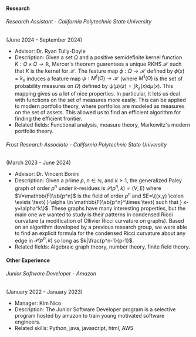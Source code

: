 


#### Research

###### Research Assistant - *California Polytechnic State University*
(June 2024 - September 2024)
- Advisor: Dr. Ryan Tully-Doyle
- Description: Given a set $\Omega$ and a positive semidefinite kernel function $K:\Omega\times\Omega\rightarrow\mathbb{R}$, Mercer's theorem guarentees a unique RKHS $\mathcal{H}$ such that $K$ is the kernel for $\mathcal{H}$. The feature map $\phi:\Omega\rightarrow \mathcal{H}$ defined by $\phi(x)=k_x$ induces a feature map $\psi:M^1(\Omega)\rightarrow \mathcal{H}$ (where $M^1(\Omega)$ is the set of probability measures on $\Omega$) defined by $\psi(\mu)(z) = \int k_z(x) d\mu(x)$. This mapping gives us a lot of nice properties. In particular, it lets us deal with functions on the set of measures more easily. This can be applied to modern portfolio theory, where portfolios are modeled as measures on the set of assets. This allowed us to find an efficient algorithm for finding the efficient frontier. 
- Related fields: Functional analysis, measure theory, Markowitz's modern portfolio theory.

###### Frost Research Associate - *California Polytechnic State University*
(March 2023 - June 2024)
- Advisor: Dr. Vincent Bonini
- Description: Given a prime $p$, $n\in\mathbb{N}$, and $k\geq 1$, the generalized Paley graph of order $p^n$ under $k$-residues is $\mathcal{P}(p^n, k) = (V,E)$ where $V=\mathbb{F}\sb{p^n}$ is the field of order $p^n$ and $E=\{(x,y) \colon \exists \text{ } \alpha \in \mathbb{F}\sb{p^n}^\times \text{ such that } x-y=\alpha^k\}$. These graphs have many interesting properties, but the main one we wanted to study is their patterns in condensed Ricci curvature (a modification of Ollivier Ricci curvature on graphs). Based on an algorithm developed by a previous research group, we were able to find an explicit formula for the condensed Ricci curvature about any edge in $\mathcal{P}(p^n, k)$ so long as $k|\frac{p^n-1}{p-1}$.
- Related fields: Algebraic graph theory, number theory, finite field theory.

#### Other Experience

###### Junior Software Developer - *Amazon*
(January 2022 - January 2023)
- Manager: Kim Nico
- Description: The Junior Software Developer program is a selective program hosted by amazon to train young motivated software engineers. 
- Related skills: Python, java, javascript, html, AWS